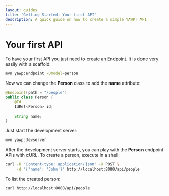 ```yaml
---
layout: guides
title: "Getting Started: Your first API"
description: A quick guide on how to create a simple YAWP! API
---
```

# Your first API

To have your first API you just need to create an [Endpoint](/guides/api/models). It is done very
easily with a scaffold:

~~~ bash
mvn yawp:endpoint -Dmodel=person
~~~

Now we can change the __Person__ class to add the __name__ attribute:

~~~ java
@Endpoint(path = "/people")
public class Person {
    @Id
    IdRef<Person> id;
    
    String name;
}
~~~

Just start the development server:

~~~ bash
mvn yawp:devserver
~~~

After the development server starts, you can play with the __Person__ endpoint APIs with cURL. To create a person,
execute in a shell:

~~~ bash
curl -H "Content-type: application/json" -X POST \
     -d "{'name': 'John'}" http://localhost:8080/api/people
~~~

To list the created person:

~~~ bash
curl http://localhost:8080/api/people
~~~
